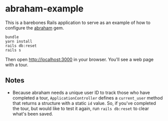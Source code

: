 # abraham-example

This is a barebones Rails application to serve as an example of
how to configure the [abraham](https://github.com/actmd/abraham) gem.

```
bundle
yarn install
rails db:reset
rails s
```

Then open [http://localhost:3000](http://localhost:3000) in your browser.
You'll see a web page with a tour.

## Notes

* Because abraham needs a unique user ID to track those who have completed a tour, `ApplicationController` defines a `current_user` method that returns a structure with a static `id` value. So, if you've completed the tour, but would like to test it again, run `rails db:reset` to clear what's been saved.